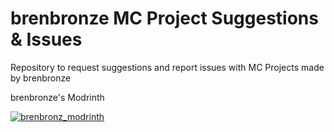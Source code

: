 # brenbronze MC Project Suggestions & Issues
Repository to request suggestions and report issues with MC Projects made by brenbronze

brenbronze's Modrinth

[![brenbronz_modrinth](https://cdn.modrinth.com/user/B7OK2JW5/a68f0af19d6a542d3c2aa90d1e19fb596bce7efc.png)](https://modrinth.com/user/brenbronz)
